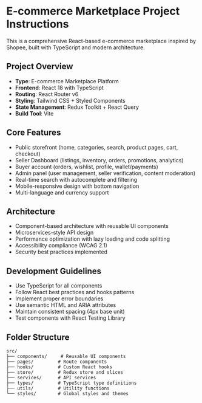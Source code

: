 # E-commerce Marketplace Project Instructions

This is a comprehensive React-based e-commerce marketplace inspired by Shopee, built with TypeScript and modern architecture.

## Project Overview
- **Type**: E-commerce Marketplace Platform
- **Frontend**: React 18 with TypeScript
- **Routing**: React Router v6
- **Styling**: Tailwind CSS + Styled Components
- **State Management**: Redux Toolkit + React Query
- **Build Tool**: Vite

## Core Features
- Public storefront (home, categories, search, product pages, cart, checkout)
- Seller Dashboard (listings, inventory, orders, promotions, analytics)
- Buyer account (orders, wishlist, profile, wallet/payments)
- Admin panel (user management, seller verification, content moderation)
- Real-time search with autocomplete and filtering
- Mobile-responsive design with bottom navigation
- Multi-language and currency support

## Architecture
- Component-based architecture with reusable UI components
- Microservices-style API design
- Performance optimization with lazy loading and code splitting
- Accessibility compliance (WCAG 2.1)
- Security best practices implemented

## Development Guidelines
- Use TypeScript for all components
- Follow React best practices and hooks patterns
- Implement proper error boundaries
- Use semantic HTML and ARIA attributes
- Maintain consistent spacing (4px base unit)
- Test components with React Testing Library

## Folder Structure
```
src/
├── components/     # Reusable UI components
├── pages/         # Route components
├── hooks/         # Custom React hooks
├── store/         # Redux store and slices
├── services/      # API services
├── types/         # TypeScript type definitions
├── utils/         # Utility functions
└── styles/        # Global styles and themes
```
